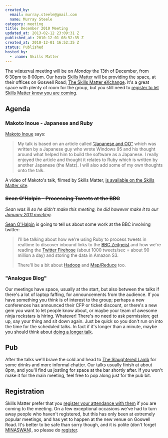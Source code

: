 ```yaml
--- 
created_by: 
  email: murray.steele@gmail.com
  name: Murray Steele
category: meeting
title: December 2010 Meeting
updated_at: 2013-02-12 23:09:31 Z
published_at: 2010-12-01 08:52:35 Z
created_at: 2010-12-01 16:52:35 Z
status: Published
hosted_by:
  - :name: Skills Matter
---
```


The <span style="font-family: fantasy; font-size: 1.2em;">winterval</span> meeting will be on *Monday* the 13th of December, from 6:30pm to 8:00pm.  Our hosts [Skills Matter](http://skillsmatter.com/) will be providing the space, at their offices on Goswell Road; [The Skills Matter eXchange](http://skillsmatter.com/location-details/design-architecture/484/96).  It's a great space with plenty of room for the group, but you still need to <a href="#dec10registration">register to let Skills Matter know you are coming</a>.

## Agenda

### Makoto Inoue - Japanese and Ruby

[Makoto Inoue](http://twitter.com/makoto_inoue) says:

> My talk is based on an article called ["Japanese and OO"](http://satoshi.blogs.com/life/2004/09/post.html) which was 
> written by a Japanese guy who wrote Windows 95 and his thought 
> around what helped him to build the software as a Japanese. I 
> really enjoyed the article and thought it relates to Ruby which is 
> written by another Japanese (the Matz). I will also add some of 
> my own thoughts onto the talk.

A video of Makoto's talk, filmed by Skills Matter, [is available on the Skills Matter site](http://skillsmatter.com/podcast/ajax-ria/japanese-and-ruby).

### <strike>Sean O'Halpin - Processing Tweets at the BBC</strike>

*Sean was ill so he didn't make this meeting, he did however make it to our [January 2011 meeting](/meetings/2010/12/01/december-2010-meeting/).*

[Sean O'Halpin](https://github.com/seanohalpin) is going to tell us about some work at the BBC involving twitter:

> I'll be talking about how we're using Ruby to process tweets in
> realtime to discover inbound links to the [BBC Zeitgeist](http://zeitgeist.prototyping.bbc.co.uk/zeitgeist)
> and how we're reading the [Twitter Firehose](http://dev.twitter.com/pages/streaming_api) (about 1000 tweets/sec =
> about 90 million a day) and storing the data in Amazon S3.
> 
> There'll be a bit about [Hadoop](http://hadoop.apache.org/) and [Map/Reduce](http://en.wikipedia.org/wiki/Map_reduce) too.

### "Analogue Blog"

Our meetings have space, usually at the start, but also between the talks if there's a lot of laptop faffing, for announcements from the audience.  If you have something you think is of interest to the group; perhaps a new conferences has announced their CFP or ticket discount, or there's a new gem you want to let people know about, or maybe your team of awesome ninja rockstars is hiring.  Whatever!  There's no need to ask permission; get up, say your thing and sit down again.  Just be quick so you don't run on into the time for the scheduled talks.  In fact if it's longer than a minute, maybe you should think about [doing a longer talk](/speaking/).

## Pub

After the talks we'll brave the cold and head to [The Slaughtered Lamb](http://www.theslaughteredlambpub.com/) for some drinks and more informal chatter.  Our talks usually finish at about 8pm, and you'll find us jostling for space at the bar shortly after.  If you won't make it for the main meeting, feel free to pop along just for the pub bit.

Registration <a name="dec10registration">&nbsp;</a>
---------------------------------------------------

Skills Matter prefer that you [register your attendance with them](http://skillsmatter.com/event/ajax-ria/japanese-and-ruby-and-processing-tweets-at-the-bbc/rl-311) if you are coming to the meeting.  On a few exceptional occasions we've had to turn away people who haven't registered, but this has only been at extremely popular meetings, and has yet to happen at the new venue on Goswell Road.  It's better to be safe than sorry though, and it is polite (don't forget [MINASWAN](http://oreilly.com/ruby/excerpts/ruby-learning-rails/ruby-glossary.html#I_indexterm_d1e32036)), so please do [register](http://skillsmatter.com/event/ajax-ria/japanese-and-ruby-and-processing-tweets-at-the-bbc/rl-311).
